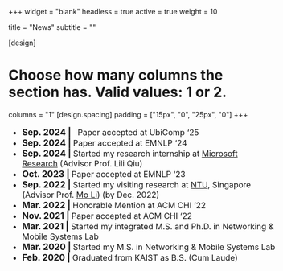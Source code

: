 +++
widget = "blank"
headless = true
active = true
weight = 10

title = "News"
subtitle = ""

[design]
  # Choose how many columns the section has. Valid values: 1 or 2.
  columns = "1"
[design.spacing]
  padding = ["15px", "0", "25px", "0"]
+++
<style>
    ul.news {
        font-size: 13pt;
        margin-left: 15%;
        margin-right: 15%;
        width: 70%;
    }
    li > span.tabdate {
        font-weight: bold;
        font-size: 14pt;
    }
    @media only screen and (max-width: 992px) {
        ul.news {
            font-size: 12pt;
            margin-left: 0%;
            margin-right: 0%;
            width: 100%;
        }
        li > span.tabdate {
            font-weight: bold;
            font-size: 13pt;
        }
    }
</style>

<ul class="news">
<li><span class="tabdate">Sep. 2024<span class="tab">&#9;</span>| </span>&nbsp; Paper accepted at UbiComp ‘25</li>
<li><span class="tabdate">Sep. 2024<span class="tab">&#9;</span>| </span> Paper accepted at EMNLP ‘24</li>
<li><span class="tabdate">Sep. 2024<span class="tab">&#9;</span>| </span> Started my research internship at <a href="https://www.microsoft.com/en-us/research/lab/microsoft-research-asia/">Microsoft Research</a> (Advisor Prof. <a chref="https://www.microsoft.com/en-us/research/people/liliqiu/">Lili Qiu</a>)</li>
<li><span class="tabdate">Oct. 2023<span class="tab">&#9;</span>| </span> Paper accepted at EMNLP ‘23</li>
<li><span class="tabdate">Sep. 2022<span class="tab">&#9;</span>| </span> Started my visiting research at <a class="text" href="https://www.ntu.edu.sg/">NTU</a>, Singapore (Advisor Prof. <a class="text" href="https://personal.ntu.edu.sg/limo/">Mo Li</a>) (by Dec. 2022)</li>
<li><span class="tabdate">Mar. 2022<span class="tab">&#9;</span>| </span> Honorable Mention at ACM CHI ‘22</li>
<li><span class="tabdate">Nov. 2021<span class="tab">&#9;</span>| </span> Paper accepted at ACM CHI ‘22</li>
<li><span class="tabdate">Mar. 2021<span class="tab">&#9;</span>| </span> Started my integrated M.S. and Ph.D. in Networking & Mobile Systems Lab</li>
<li><span class="tabdate">Mar. 2020<span class="tab">&#9;</span>| </span> Started my M.S. in Networking & Mobile Systems Lab</li>
<li><span class="tabdate">Feb. 2020<span class="tab">&#9;</span>| </span> Graduated from KAIST as B.S. (Cum Laude)</li>
</ul>
